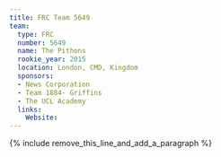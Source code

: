 ```yaml
---
title: FRC Team 5649
team:
  type: FRC
  number: 5649
  name: The Pithons
  rookie_year: 2015
  location: London, CMD, Kingdom
  sponsors:
  - News Corporation
  - Team 1884- Griffins
  - The UCL Academy
  links:
    Website:
---
```


{% include remove_this_line_and_add_a_paragraph %}